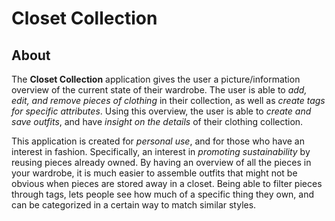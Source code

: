# Closet Collection 

## About

The **Closet Collection** application gives the user a picture/information overview of the current state of their wardrobe. The user is able to *add, edit, and remove pieces of clothing* in their collection, as well as *create tags for specific attributes*. Using this overview, the user is able to *create and save outfits*, and have *insight on the details* of their clothing collection.

This application is created for *personal use*, and for those who have an interest in fashion. Specifically, an interest in *promoting sustainability* by reusing pieces already owned. By having an overview of all the pieces in your wardrobe, it is much easier to assemble outfits that might not be obvious when pieces are stored away in a closet. Being able to filter pieces through tags, lets people see how much of a specific thing they own, and can be categorized in a certain way to match similar styles.
